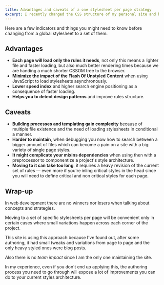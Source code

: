 ```yaml
---
title: Advantages and caveats of a one stylesheet per page strategy
excerpt: I recently changed the CSS structure of my personal site and blog aiming for better loading times and moved to single set of styles. Not every project will benefit from this.
---
```


Here are a few indicators and things you might need to know before changing from a global stylesheet to a set of them.

## Advantages

- **Each page will load only the rules it needs**, not only this means a lighter file and faster loading, but also much better rendering times because we are handing a much shorter CSSOM tree to the browser.
- **Minimize the impact of the Flash Of Unstyled Content** when using JavaScript to load stylesheets asynchronously.
- **Lower speed index** and higher search engine positioning as a consequence of faster loading.
- **Helps you to detect design patterns** and improve rules structure.

## Caveats

- **Building processes and templating gain complexity** because of multiple file existence and the need of loading stylesheets in conditional a manner.
- **Harder to maintain**, when debugging you now how to search between a bigger amount of files which can become a pain on a site with a big variety of single page styles.
- **It might complicate your mixins dependencies** when using then with a preprocessor to componentize a project's style architecture.
- **Moving to it can take too long**, it requires a heavy revision of the current set of rules &mdash; even more if you're inling critical styles in the head since you will need to define critical and non critical styles for each page.

## Wrap-up

In web development there are no winners nor losers when talking about concepts and strategies.

Moving to a set of specific stylesheets per page will be convenient only in certain cases where small variations happen across each corner of the project.

This site is using this approach because I've found out, after some authoring, it had small tweaks and variations from page to page and the only heavy styled ones were blog posts.

Also there is no *team impact* since I am the only one maintaining the site.

In my experience, even if you don't end up applying this, the authoring process you need to go through will expose a lot of improvements you can do to your current styles architecture.
